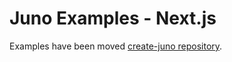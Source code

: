 # Juno Examples - Next.js

Examples have been moved [create-juno repository](https://github.com/junobuild/create-juno).
